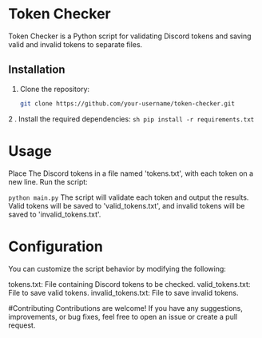 # Token Checker

Token Checker is a Python script for validating Discord tokens and saving valid and invalid tokens to separate files.

## Installation

1. Clone the repository:
   ```sh
   git clone https://github.com/your-username/token-checker.git

2 . Install the required dependencies:
    ```sh
    pip install -r requirements.txt```

# Usage
Place The Discord tokens in a file named 'tokens.txt', with each token on a new line.
Run the script:


``python main.py``
The script will validate each token and output the results. Valid tokens will be saved to 'valid_tokens.txt', and invalid tokens will be saved to 'invalid_tokens.txt'.

# Configuration
You can customize the script behavior by modifying the following:

tokens.txt: File containing Discord tokens to be checked.
valid_tokens.txt: File to save valid tokens.
invalid_tokens.txt: File to save invalid tokens.


#Contributing
Contributions are welcome! If you have any suggestions, improvements, or bug fixes, feel free to open an issue or create a pull request.

